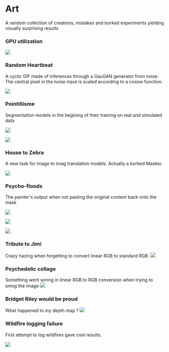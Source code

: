 # Art
A random collection of creations, mistakes and borked experiments yielding visually surprising results

### GPU utilization

![](/2020-10-27%20at%2017.09.png)

### Random Heartbeat

A cyclic GIF made of inferences through a GauGAN generator from noise. The central pixel in the noise input is scaled according to a cosine function.

![](/heartbeat_100_50_225401636.gif)

### Pointillisme

Segmentation models in the begining of their training on real and simulated data

![](real-pointillism.png)

![](sim-pointillism.png)

### House to Zebra

A new task for image to imag translation models. Actually a borked Masker.

![](https://github.com/cc-ai/art/blob/main/zebromnigan.png)

### Psycho-floods

The painter's output when not pasting the original content back onto the mask

![](/003.jpg)

![](/013.jpg)

![](/014.jpg)

### Tribute to Jimi

Crazy hazing when forgetting to convert linear RGB to standard RGB. 
![](/PurpleHaze.png)

### Psychedelic collage
Something went wrong in linear RGB to RGB conversion when trying to smog the image
![](/futuristicollage.png)

### Bridget Riley would be proud 
What happened to my depth map ?
![](/zebradepth.png)
### Wildfire logging failure

First attempt to log wildfires gave cool results.

![](/wildfire_failure.png)
